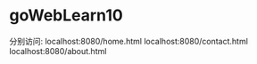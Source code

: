 # goWebLearn10
分别访问:
localhost:8080/home.html
localhost:8080/contact.html
localhost:8080/about.html
